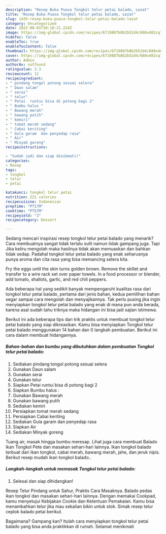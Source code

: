 ```yaml
---
description: "Resep Buka Puasa Tongkol telur petai balado, Lezat"
title: "Resep Buka Puasa Tongkol telur petai balado, Lezat"
slug: 1435-resep-buka-puasa-tongkol-telur-petai-balado-lezat
category: Uncategorized
date: 2022-08-01T10:18:21.224Z
image: https://img-global.cpcdn.com/recipes/6719887b8b2b52d4/680x482cq70/tongkol-telur-petai-balado-foto-resep-utama.jpg
hideToc: false
enableToc: true
enableTocContent: false
thumbnail: https://img-global.cpcdn.com/recipes/6719887b8b2b52d4/680x482cq70/tongkol-telur-petai-balado-foto-resep-utama.jpg
cover: https://img-global.cpcdn.com/recipes/6719887b8b2b52d4/680x482cq70/tongkol-telur-petai-balado-foto-resep-utama.jpg
author: Admin
authorAv: notfound
ratingvalue: 3.3
reviewcount: 12
recipeingredient:
- " pindang tongol potong sesuai selera"
- " Daun salam"
- " serai"
- " telur"
- " Petai  runtui bisa di potong bagi 2"
- " Bumbu halus "
- " Bawang merah"
- " bawang putih"
- " kemiri"
- " tomat merah sedang"
- " Cabai keriting"
- " Gula garam  dan penyedap rasa"
- " Air"
- " Minyak goreng"
recipeinstructions:

- "Sudah jadi dan siap dinikmati!"
categories:
- Resep
tags:
- tongkol
- telur
- petai

katakunci: tongkol telur petai 
nutrition: 221 calories
recipecuisine: Indonesian
preptime: "PT17M"
cooktime: "PT57M"
recipeyield: "3"
recipecategory: Dessert

---
```



Sedang mencari inspirasi resep tongkol telur petai balado yang menarik? Cara membuatnya sangat tidak terlalu sulit namun tidak gampang juga. Tapi Jika keliru mengolah maka hasilnya tidak akan memuaskan dan bahkan tidak sedap. Padahal tongkol telur petai balado yang enak seharusnya punya aroma dan cita rasa yang bisa memancing selera kita.


Fry the eggs until the skin turns golden brown. Remove the skillet and transfer to a wire rack set over paper towels. In a food processor or blender, add tomato, shallots, garlic, and red chili peppers.

Ada beberapa hal yang sedikit banyak mempengaruhi kualitas rasa dari tongkol telur petai balado, pertama dari jenis bahan, kedua pemilihan bahan segar sampai cara mengolah dan menyajikannya. Tak perlu pusing jika ingin menyiapkan tongkol telur petai balado yang enak di mana pun anda berada, karena asal sudah tahu triknya maka hidangan ini bisa jadi sajian istimewa.


Berikut ini ada beberapa tips dan trik praktis untuk membuat tongkol telur petai balado yang siap dikreasikan. Kamu bisa menyiapkan Tongkol telur petai balado menggunakan 14 bahan dan 0 langkah pembuatan. Berikut ini cara dalam membuat hidangannya.

<!--inarticleads1-->

##### Bahan-bahan dan bumbu yang dibutuhkan dalam pembuatan Tongkol telur petai balado:

1. Sediakan  pindang tongol potong sesuai selera
1. Gunakan  Daun salam
1. Gunakan  serai
1. Gunakan  telur
1. Siapkan  Petai  runtui bisa di potong bagi 2
1. Siapkan  Bumbu halus :
1. Gunakan  Bawang merah
1. Gunakan  bawang putih
1. Sediakan  kemiri
1. Persiapkan  tomat merah sedang
1. Persiapkan  Cabai keriting
1. Sediakan  Gula garam  dan penyedap rasa
1. Siapkan  Air
1. Sediakan  Minyak goreng


Tuang air, masak hingga bumbu meresap. Lihat juga cara membuat Balado Ikan Tongkol Pete dan masakan sehari-hari lainnya. Ikan tongkol balado terbuat dari ikan tongkol, cabai merah, bawang merah, jahe, dan jeruk nipis. Berikut resep mudah ikan tongkol balado.. 

<!--inarticleads2-->

##### Langkah-langkah untuk memasak Tongkol telur petai balado:


1. Selesai dan siap dihidangkan!

Resep Telur Pindang untuk Sahur, Praktis Cara Masaknya. Balado pedas ikan tongkol dan masakan sehari-hari lainnya. Dengan memakai Cookpad, kamu menyetujui Kebijakan Cookie dan Ketentuan Pemakaian. Kamu bisa menambahkan telur jika mau sekalian bikin untuk stok. Simak resep telur ceplok balado petai berikut. 

Bagaimana? Gampang kan? Itulah cara menyiapkan tongkol telur petai balado yang bisa anda praktikkan di rumah. Selamat menikmati
